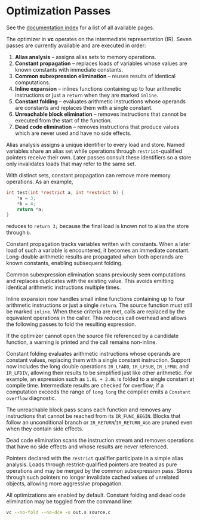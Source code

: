 # Optimization Passes

See the [documentation index](README.md) for a list of all available pages.

The optimizer in **vc** operates on the intermediate representation (IR).
Seven passes are currently available and are executed in order:
1. **Alias analysis** – assigns alias sets to memory operations.
2. **Constant propagation** – replaces loads of variables whose values are
   known constants with immediate constants.
3. **Common subexpression elimination** – reuses results of identical
   computations.
4. **Inline expansion** – inlines functions containing up to four arithmetic
   instructions or just a `return` when they are marked `inline`.
5. **Constant folding** – evaluates arithmetic instructions whose operands are
   constants and replaces them with a single constant.
6. **Unreachable block elimination** – removes instructions that cannot be
   executed from the start of the function.
7. **Dead code elimination** – removes instructions that produce values which
   are never used and have no side effects.

Alias analysis assigns a unique identifier to every load and store. Named
variables share an alias set while operations through `restrict`-qualified
pointers receive their own. Later passes consult these identifiers so a store
only invalidates loads that may refer to the same set.

With distinct sets, constant propagation can remove more memory operations. As
an example,

```c
int test(int *restrict a, int *restrict b) {
    *a = 3;
    *b = 4;
    return *a;
}
```

reduces to `return 3;` because the final load is known not to alias the store
through `b`.

Constant propagation tracks variables written with constants. When a later
load of such a variable is encountered, it becomes an immediate constant.
Long-double arithmetic results are propagated when both operands are known
constants, enabling subsequent folding.

Common subexpression elimination scans previously seen computations and
replaces duplicates with the existing value. This avoids emitting
identical arithmetic instructions multiple times.

Inline expansion now handles small inline functions containing up to
four arithmetic instructions or just a single `return`. The source
function must still be marked `inline`. When these criteria are met,
calls are replaced by the equivalent operations in the caller. This
reduces call overhead and allows the following passes to fold the resulting expression.

If the optimizer cannot open the source file referenced by a candidate
function, a warning is printed and the call remains non-inline.

Constant folding evaluates arithmetic instructions whose operands are constant
values, replacing them with a single constant instruction.  Support now
includes the long double operations `IR_LFADD`, `IR_LFSUB`, `IR_LFMUL` and
`IR_LFDIV`, allowing their results to be simplified just like other
arithmetic.
For example, an expression such as `1.0L + 2.0L` is folded to a single
constant at compile time.
Intermediate results are checked for overflow; if a computation exceeds the
range of `long long` the compiler emits a `Constant overflow` diagnostic.

The unreachable block pass scans each function and removes any instructions
that cannot be reached from its `IR_FUNC_BEGIN`.  Blocks that follow an
unconditional branch or `IR_RETURN`/`IR_RETURN_AGG` are pruned even when they contain side
effects.

Dead code elimination scans the instruction stream and removes operations that
have no side effects and whose results are never referenced.

Pointers declared with the `restrict` qualifier participate in a simple alias
analysis.  Loads through restrict-qualified pointers are treated as pure
operations and may be merged by the common subexpression pass.  Stores through
such pointers no longer invalidate cached values of unrelated objects, allowing
more aggressive propagation.

All optimizations are enabled by default. Constant folding and dead code
elimination may be toggled from the
command line:

```sh
vc --no-fold --no-dce -o out.s source.c
```
